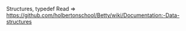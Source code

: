 Structures, typedef 
Read => https://github.com/holbertonschool/Betty/wiki/Documentation:-Data-structures